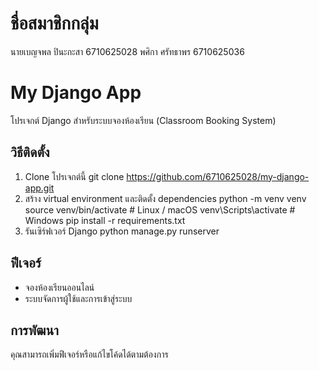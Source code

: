 # ชื่อสมาชิกกลุ่ม
นายเบญจพล ปินะกะสา 6710625028
พศิกา ศรัทธาพร 6710625036

# My Django App

โปรเจกต์ Django สำหรับระบบจองห้องเรียน (Classroom Booking System)

## วิธีติดตั้ง

1. Clone โปรเจกต์นี้
git clone https://github.com/6710625028/my-django-app.git
2. สร้าง virtual environment และติดตั้ง dependencies
python -m venv venv
source venv/bin/activate # Linux / macOS
venv\Scripts\activate # Windows
pip install -r requirements.txt
3. รันเซิร์ฟเวอร์ Django
python manage.py runserver

## ฟีเจอร์

- จองห้องเรียนออนไลน์
- ระบบจัดการผู้ใช้และการเข้าสู่ระบบ

## การพัฒนา

คุณสามารถเพิ่มฟีเจอร์หรือแก้ไขโค้ดได้ตามต้องการ


